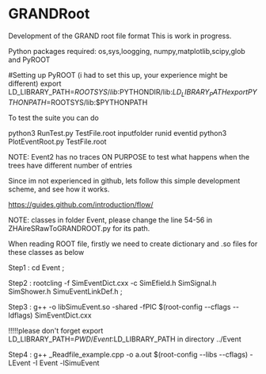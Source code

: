 # GRANDRoot
Development of the GRAND root file format
This is work in progress. 

Python packages required: os,sys,loogging, numpy,matplotlib,scipy,glob and PyROOT 

#Setting up PyROOT (i had to set this up, your experience might be different)
export LD_LIBRARY_PATH=$ROOTSYS/lib:$PYTHONDIR/lib:$LD_LIBRARY_PATH
export PYTHONPATH=$ROOTSYS/lib:$PYTHONPATH

To test the suite you can do

python3 RunTest.py TestFile.root inputfolder runid eventid
python3 PlotEventRoot.py TestFile.root 



NOTE: Event2 has no traces ON PURPOSE to test what happens when the trees have different number of entries

Since im not experienced in github, lets follow this simple development scheme, and see how it works.

https://guides.github.com/introduction/flow/


NOTE: classes in folder Event, please change the line 54-56 in ZHAireSRawToGRANDROOT.py for its path.


When reading ROOT file, firstly we need to create dictionary and .so files for these classes as below

Step1 : cd Event ; 

Step2 : rootcling -f SimEventDict.cxx -c  SimEfield.h SimSignal.h SimShower.h  SimuEventLinkDef.h ; 

Step3 : g++ -o libSimuEvent.so -shared -fPIC $(root-config --cflags --ldflags)  SimEventDict.cxx

!!!!!please don't forget export LD_LIBRARY_PATH=$PWD/Event:$LD_LIBRARY_PATH in directory ../Event

Step4 : g++  _Readfile_example.cpp -o a.out $(root-config --libs  --cflags) -LEvent -I Event -lSimuEvent


